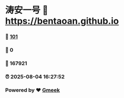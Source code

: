 # 涛安一号 :link: https://bentaoan.github.io 
### :page_facing_up: [101](https://bentaoan.github.io/tag.html) 
### :speech_balloon: 0 
### :hibiscus: 167921 
### :alarm_clock: 2025-08-04 16:27:52 
### Powered by :heart: [Gmeek](https://github.com/Meekdai/Gmeek)
